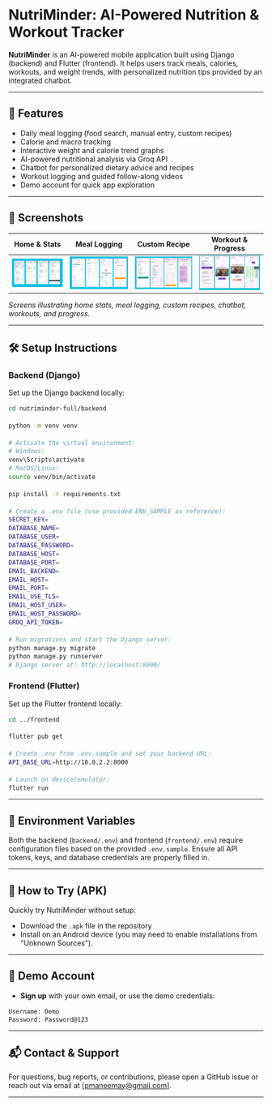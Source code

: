 # NutriMinder: AI-Powered Nutrition & Workout Tracker

**NutriMinder** is an AI-powered mobile application built using Django (backend) and Flutter (frontend). It helps users track meals, calories, workouts, and weight trends, with personalized nutrition tips provided by an integrated chatbot.

---

## 🚀 Features

- Daily meal logging (food search, manual entry, custom recipes)
- Calorie and macro tracking
- Interactive weight and calorie trend graphs
- AI-powered nutritional analysis via Groq API
- Chatbot for personalized dietary advice and recipes
- Workout logging and guided follow-along videos
- Demo account for quick app exploration

---

## 📸 Screenshots

| Home & Stats | Meal Logging | Custom Recipe | Workout & Progress |
|--------------|--------------|---------------|--------------------|
| ![Home](1.jpg) | ![Meal](2.jpg) | ![Custom Recipe](3.jpg) | ![Workout & Progress](4.jpg) |

*Screens illustrating home stats, meal logging, custom recipes, chatbot, workouts, and progress.*

---

## 🛠️ Setup Instructions

### Backend (Django)

Set up the Django backend locally:

```bash
cd nutriminder-full/backend

python -m venv venv

# Activate the virtual environment:
# Windows:
venv\Scripts\activate
# MacOS/Linux:
source venv/bin/activate

pip install -r requirements.txt

# Create a .env file (use provided ENV_SAMPLE as reference):
SECRET_KEY=
DATABASE_NAME=
DATABASE_USER=
DATABASE_PASSWORD=
DATABASE_HOST=
DATABASE_PORT=
EMAIL_BACKEND=
EMAIL_HOST=
EMAIL_PORT=
EMAIL_USE_TLS=
EMAIL_HOST_USER=
EMAIL_HOST_PASSWORD=
GROQ_API_TOKEN=

# Run migrations and start the Django server:
python manage.py migrate
python manage.py runserver
# Django server at: http://localhost:8000/
```

### Frontend (Flutter)

Set up the Flutter frontend locally:

```bash
cd ../frontend

flutter pub get

# Create .env from .env.sample and set your backend URL:
API_BASE_URL=http://10.0.2.2:8000

# Launch on device/emulator:
flutter run
```

---

## 🌱 Environment Variables

Both the backend (`backend/.env`) and frontend (`frontend/.env`) require configuration files based on the provided `.env.sample`. Ensure all API tokens, keys, and database credentials are properly filled in.

---

## 📲 How to Try (APK)

Quickly try NutriMinder without setup:

- Download the `.apk` file in the repository 
- Install on an Android device (you may need to enable installations from "Unknown Sources").

---

## 🔑 Demo Account

- **Sign up** with your own email, or use the demo credentials:

```
Username: Demo
Password: Password@123
```

---

## 📬 Contact & Support

For questions, bug reports, or contributions, please open a GitHub issue or reach out via email at [pmaneemay@gmail.com].

---


